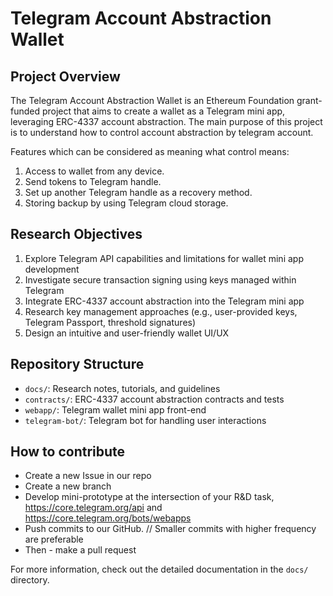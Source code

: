 # Telegram Account Abstraction Wallet

## Project Overview

The Telegram Account Abstraction Wallet is an Ethereum Foundation grant-funded project that aims to create a wallet as a Telegram mini app, leveraging ERC-4337 account abstraction. 
The main purpose of this project is to understand how to control account abstraction by telegram account.

Features which can be considered as meaning what control means:
1. Access to wallet from any device.
2. Send tokens to Telegram handle.
3. Set up another Telegram handle as a recovery method.
4. Storing backup by using Telegram cloud storage.

## Research Objectives

1. Explore Telegram API capabilities and limitations for wallet mini app development
2. Investigate secure transaction signing using keys managed within Telegram
3. Integrate ERC-4337 account abstraction into the Telegram mini app
4. Research key management approaches (e.g., user-provided keys, Telegram Passport, threshold signatures)
5. Design an intuitive and user-friendly wallet UI/UX

## Repository Structure

- `docs/`: Research notes, tutorials, and guidelines
- `contracts/`: ERC-4337 account abstraction contracts and tests
- `webapp/`: Telegram wallet mini app front-end
- `telegram-bot/`: Telegram bot for handling user interactions

## How to contribute 

- Create a new Issue in our repo
- Create a new branch
- Develop mini-prototype at the intersection of your R&D task, https://core.telegram.org/api and https://core.telegram.org/bots/webapps
- Push commits to our GitHub. // Smaller commits with higher frequency are preferable
- Then - make a pull request


For more information, check out the detailed documentation in the `docs/` directory.
